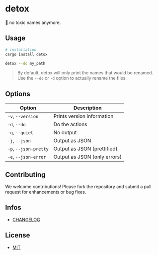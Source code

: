 # detox

🧹 no toxic names anymore.

## Usage

```sh
# installation
cargo install detox

detox --do my_path
```

> By default, detox will only print the names that would be renamed. Use the `--do` or `-d` option to actually rename the files.

## Options

| Option                | Description                  |
| --------------------- | ---------------------------- |
| `-v`, `--version`     | Prints version information   |
| `-d`, `--do`          | Do the actions               |
| `-q`, `--quiet`       | No output                    |
| `-j`, `--json`        | Output as JSON               |
| `-p`, `--json-pretty` | Output as JSON (prettified)  |
| `-e`, `--json-error`  | Output as JSON (only errors) |

## Contributing

We welcome contributions! Please fork the repository and submit a pull request for enhancements or bug fixes.

## Infos

- [CHANGELOG](CHANGELOG.md)

## License

- [MIT](LICENSE)
